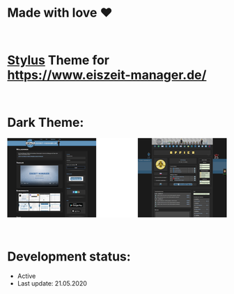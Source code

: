 # Made with love ❤
<br>

# <a href="https://add0n.com/stylus.html">Stylus</a> Theme for https://www.eiszeit-manager.de/
<br>

# Dark Theme:
<p align="center">
 <a href="https://github.com/MadameSolette/Stylus/tree/master/eiszeit-manager.de/dark"><img src="https://raw.githubusercontent.com/MadameSolette/Stylus/master/eiszeit-manager.de/dark/screenshot-section/images/preview-thumb.png" /></a>
</p>
<br>

# Development status:
 - Active
 - Last update: 21.05.2020
